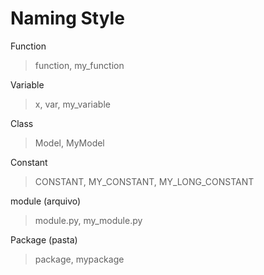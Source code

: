 # Naming Style

Function
>function, my_function

Variable
>x, var, my_variable

Class
>Model, MyModel

Constant
>CONSTANT, MY_CONSTANT, MY_LONG_CONSTANT

module (arquivo)
> module.py, my_module.py

Package (pasta)
> package, mypackage